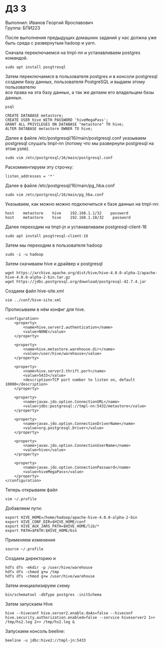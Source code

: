 # ДЗ 3

Выполнил: Иванов Георгий Ярославович \
Группа: БПИ223

После выполнения предыдущих домашних заданий у нас должна уже быть среда с развернутым hadoop и yarn.

Сначала переключаемся на tmpl-nn и устанавливаем postgres командой. 

```
sudo apt install posgtresql
```

Затем переключаемся в пользователя postgres и в консоли postgresql создаем базу данных, пользователя PostgreSQL и выдаем этому пользователю  
все права на эта базу данных, а так же делаем его владельцем базы данных. 

```
psql
```

```
CREATE DATABASE metastore;
CREATE USER hive WITH PASSWORD 'hiveMegaPass';
GRANT ALL PRIVILEGES ON DATABASE "metastore" TO hive;
ALTER DATABASE metastore OWNER TO hive;
```

Далее в файле /etc/postgresql/16/main/postgresql.conf указываем postgresql слушать tmpl-nn (потому что мы развернули postgresql на этом узле).
```
sudo vim /etc/postgresql/16/main/postgresql.conf
```

Раскомментируем эту строчку: 
```
listen_addresses = '*' 
```

Далее в файле /etc/postgresql/16/main/pg_hba.conf
```
sudo vim /etc/postgresql/16/main/pg_hba.conf
```

Указываем, как можно можно подключиться к базе данных на tmpl-nn: 
``` 
host    metastore    hive    192.168.1.1/32    password
host    metastore    hive    192.168.1.18/32    password
```

Далее переходим на tmpl-jn и устанавливаем postgresql-client-16 
``` 
sudo apt install posgtresql-client-16
```

Затем мы переходим в пользователя hadoop 
``` 
sudo -i -u hadoop
```

Затем скачиваем hive и драйвер к postgresql
``` 
wget https://archive.apache.org/dist/hive/hive-4.0.0-alpha-2/apache-hive-4.0.0-alpha-2-bin.tar.gz
wget https://jdbc.postgresql.org/download/postgresql-42.7.4.jar
```

Создаем файл hive-site.xml 
``` 
vim ../conf/hive-site.xml
```

Прописываем в нём конфиг для hive.
``` 
<configuration>
    <property>
        <name>hive.server2.authentication</name>
        <value>NONE</value>
    </property>
    
    <property>
        <name>hive.metastore.warehouse.dir</name>
        <value>/user/hive/warehouse</value>
    </property>
    
    <property>
        <name>hive.server2.thrift.port</name>
        <value>5433</value>
        <description>TCP port number to listen on, default 10000</description>
    </property>
    
    <property>
        <name>javax.jdo.option.ConnectionURL</name>
        <value>jdbc:postgresql://tmpl-nn:5432/metastore</value>
    </property>
    
    <property>
        <name>javax.jdo.option.ConnectionDriverName</name>
        <value>org.postgresql.Driver</value>
    </property>
    
    <property>
        <name>javax.jdo.option.ConnectionUserName</name>
        <value>hive</value>
    </property>
    
    <property>
        <name>javax.jdo.option.ConnectionPassword</name>
        <value>hiveMegaPass</value>
    </property>
</configuration>
```

Теперь открываем файл 
``` 
vim ~/.profile
```

Добавляем пути: 
``` 
export HIVE_HOME=/home/hadoop/apache-hive-4.0.0-alpha-2-bin
export HIVE_CONF_DIR=$HIVE_HOME/conf
export HIVE_AUX_JARS_PATH=$HIVE_HOME/lib/*
export PATH=$PATH:$HIVE_HOME/bin
```

Применяем изменения 
``` 
source ~/.profile
```

Создаем директорию и 
``` 
hdfs dfs -mkdir -p /user/hive/warehouse
hdfs dfs -chmod g+w /tmp
hdfs dfs -chmod g+w /user/hive/warehouse
```

Затем инициализируем схему
``` 
bin/schematool -dbType postgres -initSchema
```

Затем запускаем Hive 
``` 
hive --hiveconf hive.server2.enable.doAs=false --hiveconf hive.security.authorization.enabled=false --service hiveserver2 1>> /tmp/hs2.log 2>> /tmp/hs2.log &
```

Запускаем консоль beeline:
``` 
beeline -u jdbc:hive2://tmpl-jn:5433
```
